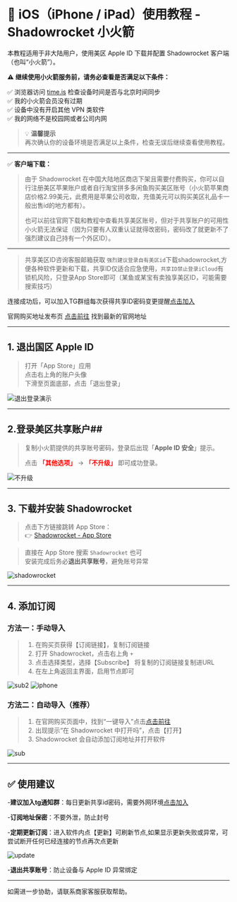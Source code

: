 # 🍎 iOS（iPhone / iPad）使用教程 - Shadowrocket 小火箭

本教程适用于非大陆用户，使用美区 Apple ID 下载并配置 Shadowrocket 客户端（也叫“小火箭”）。

⚠️ **继续使用小火箭服务前，请务必查看是否满足以下条件：**

✅ 浏览器访问 [time.is](https://time.is) 检查设备时间是否与北京时间同步  
✅ 我的小火箭会员没有过期  
✅ 设备中没有开启其他 VPN 类软件  
✅ 我的网络不是校园网或者公司内网  

> 💡 **温馨提示**  
> 再次确认你的设备环境是否满足以上条件，检查无误后继续查看使用教程。

---

✅ **客户端下载：**  
>由于 Shadowrocket 在中国大陆地区商店下架且需要付费购买，你可以自行注册美区苹果账户或者自行淘宝拼多多闲鱼购买美区账号（小火箭苹果商店价格2.99美元，此费用是苹果公司收取，充值美元可以购买美区礼品卡一般出售id的地方都有）。
>
>也可以前往官网下载和教程中查看共享美区账号，但对于共享账户的可用性小火箭无法保证（因为只要有人双重认证就得改密码，密码改了就更新不了强烈建议自己持有一个外区ID）。

---

>共享美区ID咨询客服邮箱获取 `强烈建议登录自有美区id`下载shadowrocket,方便各种软件更新和下载，共享ID仅适合应急使用，`共享ID禁止登录iCloud`有锁机风险，只登录App Store即可（某鱼或某宝有卖独享美区ID，可能需要搜索技巧）

连接成功后，可以加入TG群组每次获得共享ID密码变更提醒[点击加入](https://t.me/+RMAHp8JAtpY2NDZh)

官网购买地址发布页 [点击前往](https://renyimen.us) 找到最新的官网地址

---

## 1. 退出国区 Apple ID

>打开「App Store」应用  
> 点击右上角的账户头像  
> 下滑至页面底部，点击「退出登录」

![退出登录演示](media/logout.gif)

---

## 2.登录美区共享账户##
>  
> 复制小火箭提供的共享账号密码，登录后出现「**Apple ID 安全**」提示。  
>  
> 点击 <span style="color: red; font-weight: bold;">「其他选项」</span> → <span style="color: red; font-weight: bold;">「不升级」</span> 即可成功登录。

![不升级](media/id.gif)

---

## 3. 下载并安装 Shadowrocket

> 点击下方链接跳转 App Store：  
> 👉 [Shadowrocket - App Store](https://apps.apple.com/us/app/shadowrocket/id932747118)

> 直接在 App Store 搜索 `Shadowrocket` 也可  
> 安装完成后务必**退出共享账号**，避免账号异常

![shadowrocket](media/shadowrocket.gif)

---

## 4. 添加订阅

### 方法一：手动导入

>1. 在购买页获得【订阅链接】，复制订阅链接  
>2. 打开 Shadowrocket，点击右上角 `+`  
>3. 点击选择类型，选择【Subscribe】 将复制的订阅链接复制进URL
>4. 在左上角返回主界面，启用节点即可

![sub2](media/sub2.jpg)
![iphone](media/iphone.gif)


### 方法二：自动导入（推荐）

>1. 在官网购买页面中，找到“一键导入”点击[点击前往](https://renyimen.top/#/user/center) 
>2. 出现提示“在 Shadowrocket 中打开吗”，点击【打开】  
>3. Shadowrocket 会自动添加订阅地址并打开软件

![sub](media/sub.jpg)



---

## ✅ 使用建议
-**建议加入tg通知群**：每日更新共享id密码，需要外网环境[点击加入](https://t.me/+RMAHp8JAtpY2NDZh)

-**订阅地址保密**：不要外泄，防止封号  

-**定期更新订阅**：进入软件内点【更新】可刷新节点,如果显示更新失败或异常，可尝试断开任何已经连接的节点再次点更新

![update](media/update.jpg)

-**退出共享账号**：防止设备与 Apple ID 异常绑定

---

如需进一步协助，请联系商家客服获取帮助。